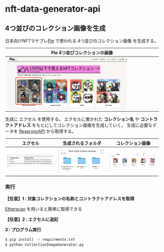 # nft-data-generator-api


## 4つ並びのコレクション画像を生成

日本向けNFTマケプレ[Pie](https://getpie.xyz/) で使われる 4つ並びのコレクション画像 を生成する。

| Pie 4つ並びコレクションの画像 |
| --- |
| <img width = 80% src = "./README/pie-collection-image.png"> |


生成に エクセル を使用する。
エクセルに書かれた **コレクション名** や **コントラクトアドレス** をもとにしてコレクション画像を生成していく。
生成に必要なデータを [ReserviorAPI](https://docs.reservoir.tools/reference/getcollectionsv7) から取得する。

| エクセル | 生成されるフォルダ | コレクション画像 |
| --- | --- | --- |
| <img width = 300 src = "./README/exel.png"> | <img width = 300 src = "./README/collection-folder.png"> | <img width = 300 src = "./README/collection-image.png"> |

### 実行

**【任意】1 : 対象コレクションの名称とコントラクトアドレスを取得**

[Etherscan](https://etherscan.io/) を用いると簡単に取得できる

**【任意】2 : エクセルに追記**

**3 : プログラム実行**

```.bash
$ pip install -r requirments.txt
$ python CollectionImageGenerator.py
```
